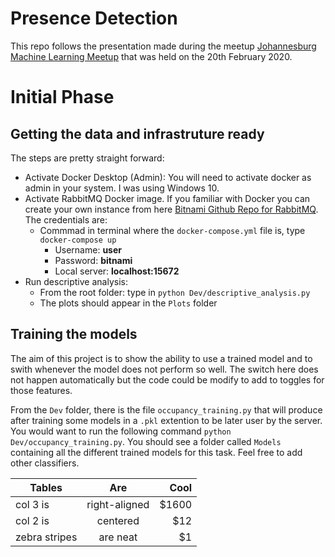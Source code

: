 # Presence Detection

This repo follows the presentation made during the meetup [Johannesburg Machine Learning Meetup](https://www.meetup.com/Johannesburg-Artificial-Intelligence-Meetup/events/268234198) that was held on the 20th February 2020.


# Initial Phase

## Getting the data and infrastruture ready

The steps are pretty straight forward:

- Activate Docker Desktop (Admin): You will need to activate docker as admin in your system. I was using Windows 10.
- Activate RabbitMQ Docker image. If you familiar with Docker you can create your own instance from here [Bitnami Github Repo for RabbitMQ](https://github.com/bitnami/bitnami-docker-rabbitmq). The credentials are:
  - Commmad in terminal where the `docker-compose.yml` file is, type `docker-compose up`
    - Username: **user**
    - Password: **bitnami**
    - Local server: **localhost:15672**
- Run descriptive analysis:
  - From the root folder: type in `python Dev/descriptive_analysis.py`
  - The plots should appear in the `Plots` folder

## Training the models

The aim of this project is to show the ability to use a trained model and to swith whenever the model does not perform so well. The switch here does not happen automatically but the code could be modify to add to toggles for those features.

From the `Dev` folder, there is the file `occupancy_training.py` that will produce after training some models in a `.pkl` extention to be later user by the server. You would want to run the following command `python Dev/occupancy_training.py`. You should see a folder called `Models` containing all the different trained models for this task. Feel free to add other classifiers.

| Tables        | Are           | Cool  |
| ------------- |:-------------:| -----:|
| col 3 is      | right-aligned | $1600 |
| col 2 is      | centered      |   $12 |
| zebra stripes | are neat      |    $1 |




